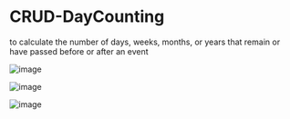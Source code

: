 # CRUD-DayCounting
 to calculate the number of days, weeks, months, or years that remain or have passed before or after an event
 
![image](https://github.com/AdRavi89/CRUD-DayCounting/assets/122881309/b08efd1d-8bcf-4a23-8581-bfd7332bf1ea)

![image](https://github.com/AdRavi89/CRUD-DayCounting/assets/122881309/8725e6b6-6f21-4036-99df-05240be51a59)

![image](https://github.com/AdRavi89/CRUD-DayCounting/assets/122881309/d4295064-91a5-4de0-98b1-b2b60def2441)

